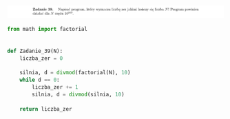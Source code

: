 ![Zadanie 39](../../srt/zbior_zadan/39.png)
```python
from math import factorial


def Zadanie_39(N):
    liczba_zer = 0

    silnia, d = divmod(factorial(N), 10)
    while d == 0:
        liczba_zer += 1
        silnia, d = divmod(silnia, 10)

    return liczba_zer



```